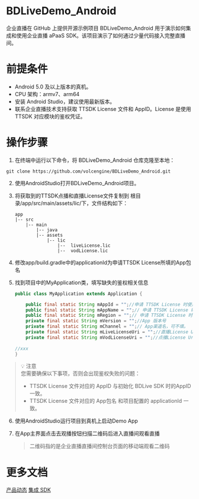 # BDLiveDemo_Android

企业直播在 GitHub 上提供开源示例项目 BDLiveDemo_Android 用于演示如何集成和使用企业直播 aPaaS SDK。该项目演示了如何通过少量代码接入完整直播间。

# 前提条件

- Android 5.0 及以上版本的真机。
- CPU 架构：armv7、arm64
- 安装 Android Studio，建议使用最新版本。
- 联系企业直播技术支持获取 TTSDK License 文件和 AppID。License 是使用 TTSDK 对应模块的鉴权凭证。

# 操作步骤

1. 在终端中运行以下命令，将 BDLiveDemo_Android 仓库克隆至本地：

```
git clone https://github.com/volcengine/BDLiveDemo_Android.git
```

2. 使用AndroidStudio打开BDLiveDemo_Android项目。

3. 将获取到的TTSDK点播和直播License文件复制到 根目录/app/src/main/assets/lic/下，文件结构如下：

   ```
   app
   |-- src
       |-- main
           |-- java
           |-- assets
               |-- lic
                   |--  liveLicense.lic
                   |--  vodLicense.lic

4. 修改app/build.gradle中的applicationId为申请TTSDK License所填的App包名

5. 找到项目中的MyApplication类，填写缺失的鉴权相关信息

   ```Java
   public class MyApplication extends Application {
   
       public final static String mAppId = "";//申请 TTSDK License 时使用的 AppId，请联系技术支持获取。
       public final static String mAppName = "";// 申请 TTSDK License 时使用的 AppName，请联系技术支持获取。
       public final static String mRegion = "";// 申请 TTSDK License 时使用的 region，即 china。
       private final static String mVersion = "";//App 版本号
       private final static String mChannel = "";// App渠道名，可不填。
       private final static String mLiveLicenseUri = "";//直播License Uri,如放在assets/lic文件夹，示例：assets:///lic/xxx.lic
       private final static String mVodLicenseUri = "";//点播License Uri,如放在assets/lic文件夹，示例：assets:///lic/xxx.lic
       
   //xxx
   }
   ```

   

> 💡 注意  
> 您需要确保以下事项，否则会出现鉴权失败的问题：
>
> - TTSDK License 文件对应的 AppID 与初始化 BDLive SDK 时的AppID 一致。
> - TTSDK License 文件对应的 App包名 和项目配置的 applicationId 一致。

6. 使用AndroidStudio运行项目到真机上启动Demo App

7. 在App主界面点击去观播按钮扫描二维码后进入直播间观看直播

   > 二维码指的是企业直播直播间控制台页面的移动端观看二维码

# 更多文档

[产品动态](https://www.volcengine.com/docs/3019/101242)
[集成 SDK](https://www.volcengine.com/docs/3019/101257)  

